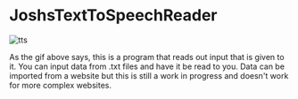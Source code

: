 # JoshsTextToSpeechReader
![tts](https://user-images.githubusercontent.com/55113224/212450207-063b8d3e-5e9e-4491-8d7a-ac606b08f4e5.gif)

As the gif above says, this is a program that reads out input that is given to it. You can input data from .txt files and have it be read to you. Data can be imported from a website but this is still a work in progress and doesn't work for more complex websites. 
